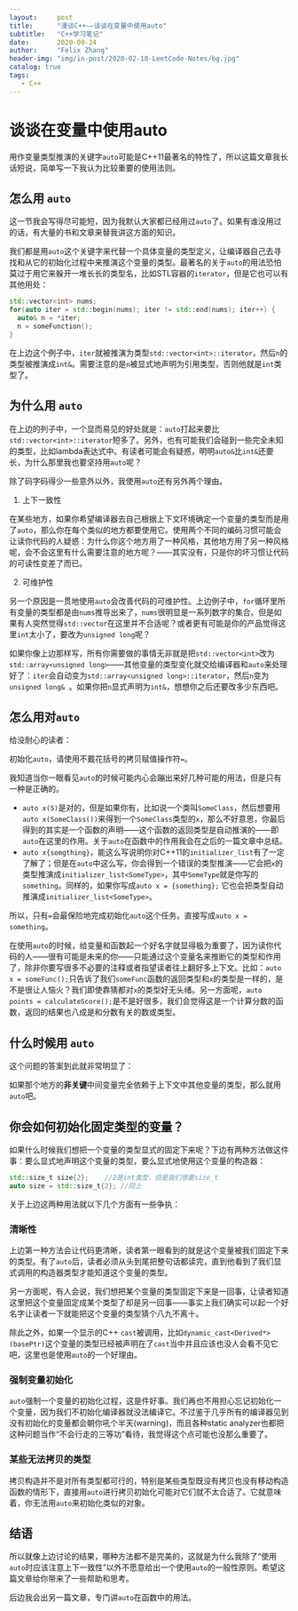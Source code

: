 ```yaml
---
layout:     post
title:      "漫谈C++——谈谈在变量中使用auto"
subtitle:   "C++学习笔记"
date:       2020-09-24
author:     "Felix Zhang"
header-img: "img/in-post/2020-02-10-LeetCode-Notes/bg.jpg"
catalog: true
tags:
   - C++
---
```

# 谈谈在变量中使用auto

用作变量类型推演的关键字`auto`可能是C++11最著名的特性了，所以这篇文章我长话短说，简单写一下我认为比较重要的使用法则。

## 怎么用 `auto`

这一节我会写得尽可能短，因为我默认大家都已经用过`auto`了。如果有谁没用过的话，有大量的书和文章来替我讲这方面的知识。

我们都是用`auto`这个关键字来代替一个具体变量的类型定义，让编译器自己去寻找和从它的初始化过程中来推演这个变量的类型。最著名的关于`auto`的用法恐怕莫过于用它来躲开一堆长长的类型名，比如STL容器的`iterator`，但是它也可以有其他用处：

~~~C++
std::vector<int> nums;
for(auto iter = std::begin(nums); iter != std::end(nums); iter++) {
  auto& n = *iter;
  n = someFunction();
}
~~~

在上边这个例子中，`iter`就被推演为类型`std::vector<int>::iterator`，然后`n`的类型被推演成`int&`。需要注意的是`n`被显式地声明为引用类型，否则他就是`int`类型了。

## 为什么用 `auto`

在上边的列子中，一个显而易见的好处就是：`auto`打起来要比`std::vector<int>::iterator`短多了。另外，也有可能我们会碰到一些完全未知的类型，比如lambda表达式中。有读者可能会有疑惑，明明`auto&`比`int&`还要长，为什么那里我也要坚持用`auto`呢？

除了码字码得少一些意外以外，我使用`auto`还有另外两个理由。

1. 上下一致性

在某些地方，如果你希望编译器去自己根据上下文环境确定一个变量的类型而是用了`auto`，那么你在每个类似的地方都要使用它。使用两个不同的编码习惯可能会让读你代码的人疑惑：为什么你这个地方用了一种风格，其他地方用了另一种风格呢，会不会这里有什么需要注意的地方呢？——其实没有，只是你的坏习惯让代码的可读性变差了而已。

2. 可维护性

另一个原因是一贯地使用`auto`会改善代码的可维护性。上边例子中，`for`循环里所有变量的类型都是由`nums`推导出来了，`nums`很明显是一系列数字的集合。但是如果有人突然觉得`std::vector`在这里并不合适呢？或者更有可能是你的产品觉得这里`int`太小了，要改为`unsigned long`呢？

如果你像上边那样写，所有你需要做的事情无非就是把`std::vector<int>`改为`std::array<unsigned long>`——其他变量的类型变化就交给编译器和`auto`来处理好了：`iter`会自动变为`std::array<unsigned long>::iterator`，然后`n`变为`unsigned long& `。如果你把`n`显式声明为`int&`，想想你之后还要改多少东西吧。

## 怎么用对`auto`

给没耐心的读者：

初始化`auto`，请使用不戴花括号的拷贝赋值操作符`=`。

我知道当你一眼看见`auto`的时候可能内心会蹦出来好几种可能的用法，但是只有一种是正确的。

* `auto x(5)`是对的，但是如果你有，比如说一个类叫`SomeClass`，然后想要用`auto x(SomeClass())`来得到一个`SomeClass`类型的`x`，那么不好意思，你最后得到的其实是一个函数的声明——这个函数的返回类型是自动推演的——即`auto`在这里的作用。关于`auto`在函数中的作用我会在之后的一篇文章中总结。
* `auto x{somgthing}`，能这么写说明你对C++11的`initializer_list`有了一定了解了；但是在`auto`中这么写，你会得到一个错误的类型推演——它会把`x`的类型推演成`initializer_list<SomeType>`，其中`SomeType`就是你写的`something`。同样的，如果你写成`auto x = {something};` 它也会把类型自动推演成`initializer_list<SomeType>`。

所以，只有`=`会最保险地完成初始化`auto`这个任务。直接写成`auto x = something`。

在使用`auto`的时候，给变量和函数起一个好名字就显得极为重要了，因为读你代码的人——很有可能是未来的你——只能通过这个变量名来推断它的类型和作用了，除非你要写很多不必要的注释或者指望读者往上翻好多上下文。比如：`auto x = someFunc();`只告诉了我们`someFunc`函数的返回类型和`x`的类型是一样的，是不是很让人恼火？我们即使靠猜都对`x`的类型好无头绪。另一方面呢，`auto points = calculateScore();`是不是好很多，我们会觉得这是一个计算分数的函数，返回的结果也八成是和分数有关的数或类型。

## 什么时候用 `auto`

这个问题的答案到此就非常明显了：

如果那个地方的**非关键**中间变量完全依赖于上下文中其他变量的类型，那么就用`auto`吧。

## 你会如何初始化固定类型的变量？

如果什么时候我们想把一个变量的类型显式的固定下来呢？下边有两种方法做这件事：要么显式地声明这个变量的类型，要么显式地使用这个变量的构造器：

~~~C++
std::size_t size{2};	//2是int类型，但是我们想要size_t
auto size = std::size_t{2};	//同上
~~~

关于上边这两种用法就以下几个方面有一些争执：

### 清晰性

上边第一种方法会让代码更清晰，读者第一眼看到的就是这个变量被我们固定下来的类型。有了`auto`后，读者必须从头到尾把整句话都读完，直到他看到了我们显式调用的构造器类型才能知道这个变量的类型。

另一方面呢，有人会说，我们想把某个变量的类型固定下来是一回事，让读者知道这里把这个变量固定成某个类型了却是另一回事——事实上我们确实可以起一个好名字让读者一下就能把这个变量的类型猜个八九不离十。

除此之外，如果一个显示的C++ `cast`被调用，比如`dynamic_cast<Derived*>(basePtr)`这个变量的类型已经被声明在了`cast`当中并且应该也没人会看不见它吧，这里也是使用`auto`的一个好理由。



### 强制变量初始化

`auto`强制一个变量的初始化过程，这是件好事。我们再也不用担心忘记初始化一个变量，因为我们不初始化编译器就没法编译它。不过鉴于几乎所有的编译器见到没有初始化的变量都会朝你吼个半天(warning)，而且各种static analyzer也都把这种问题当作“不会行走的三等功”看待，我觉得这个点可能也没那么重要了。

### 某些无法拷贝的类型

拷贝构造并不是对所有类型都可行的，特别是某些类型既没有拷贝也没有移动构造函数的情形下，直接用`auto`进行拷贝初始化可能对它们就不太合适了。它就意味着，你无法用`auto`来初始化类似的对象。

## 结语

所以就像上边讨论的结果，哪种方法都不是完美的，这就是为什么我除了“使用`auto`时应该注意上下一致性”以外不愿意给出一个使用`auto`的一般性原则。希望这篇文章给你带来了一些帮助和思考。

后边我会出另一篇文章，专门讲`auto`在函数中的用法。

